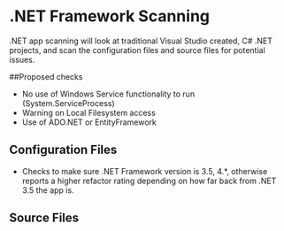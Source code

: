 # .NET Framework Scanning
.NET app scanning will look at traditional Visual Studio created, C# .NET projects, and scan the configuration files and source files for potential issues.

##Proposed checks
* No use of Windows Service functionality to run (System.ServiceProcess)
* Warning on Local Filesystem access
* Use of ADO.NET or EntityFramework

## Configuration Files
* Checks to make sure .NET Framework version is 3.5, 4.*, otherwise reports a higher refactor rating depending on how far back from .NET 3.5 the app is.

## Source Files